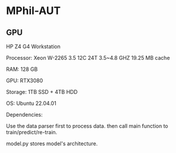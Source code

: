 # MPhil-AUT

## GPU
HP Z4 G4 Workstation


Processor: Xeon W-2265 3.5 12C 24T 3.5~4.8 GHZ 19.25 MB cache

RAM: 128 GB


GPU: RTX3080

Storage: 1TB SSD + 4TB HDD

OS: Ubuntu 22.04.01

Dependencies:



Use the data parser first to process data.
then call main function to train/predict/re-train.

model.py stores model's architecture.
